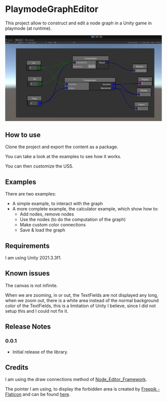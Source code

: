# PlaymodeGraphEditor

This project allow to construct and edit a node graph in a Unity game in playmode (at runtime).

![A calculator graph](/Documentation/Resources/CalculatorGraph.png)

## How to use

Clone the project and export the content as a package.

You can take a look at the examples to see how it works.

You can then customize the USS.

## Examples

There are two examples:
* A simple example, to interact with the graph
* A more complete example, the calculator example, which show how to:
  * Add nodes, remove nodes
  * Use the nodes (to do the computation of the graph)
  * Make custom color connections
  * Save & load the graph

## Requirements

I am using Unity 2021.3.3f1.

## Known issues

The canvas is not infinite.

When we are zooming, in or out, the TextFields are not displayed any long, when we zoom out, there is a white area instead of the normal background color of the TextFields, this is a limitation of Unity I believe, since I did not setup this and I could not fix it.

## Release Notes

### 0.0.1

- Initial release of the library.

## Credits

I am using the draw connections method of [Node_Editor_Framework](https://github.com/Seneral/Node_Editor_Framework).

The pointer I am using, to display the forbidden area is created by [Freepik - Flaticon](https://www.flaticon.com/free-icons/ui) and can be found [here](https://www.flaticon.com/free-icon/pointer_7686046?term=mouse%20cursor%20forbidden&page=1&position=16&page=1&position=16&related_id=7686046&origin=style).
